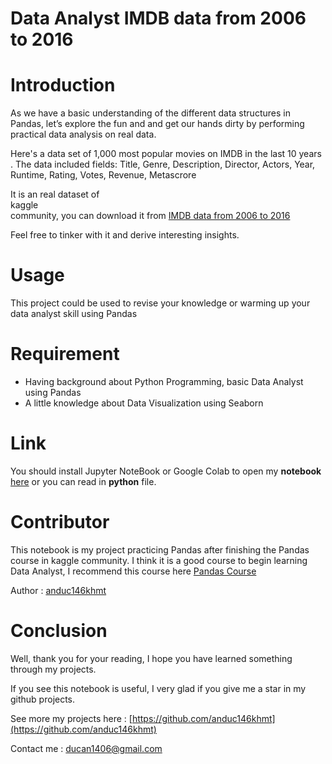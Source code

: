 # Data Analyst IMDB data from 2006 to 2016

# Introduction
As we have a basic understanding of the different data structures in Pandas, let’s explore the fun and and get our hands dirty by performing practical data analysis on real data.

Here's a data set of 1,000 most popular movies on IMDB in the last 10 years . The data included  fields: Title, Genre, Description, Director, Actors, Year, Runtime, Rating, Votes, Revenue, Metascrore

It is an real dataset of <br>kaggle</br> community,  you can download it from [IMDB data from 2006 to 2016](https://www.kaggle.com/PromptCloudHQ/imdb-data)

Feel free to tinker with it and derive interesting insights.

# Usage

This project could be used to revise your knowledge or warming up your data analyst skill using Pandas

# Requirement

*   Having background about Python Programming, basic Data Analyst using Pandas
*   A little knowledge about Data Visualization using Seaborn

# Link
You should install Jupyter NoteBook or Google Colab to open my <b>notebook</b> [here](https://colab.research.google.com/github/anduc146khmt/DataAnalyst_IDBM_movies/blob/master/IDMB_movies.ipynb) or you can read in <b>python</b> file.

# Contributor

This notebook is my project practicing Pandas after finishing the Pandas course in kaggle community. I think it is a good course to begin learning Data Analyst, I recommend this course here [Pandas Course](https://www.kaggle.com/learn/pandas)

Author : [anduc146khmt](https://github.com/anduc146khmt)


# Conclusion

Well, thank you for your reading, I hope you have learned something through my projects.

If you see this notebook is useful, I very glad if you give me a star in my github projects.

See more my projects here : [https://github.com/anduc146khmt](https://github.com/anduc146khmt)

Contact me : ducan1406@gmail.com
